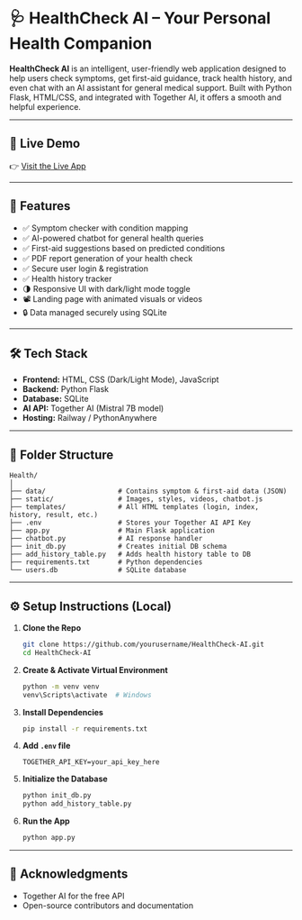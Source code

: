 
# 🩺 HealthCheck AI – Your Personal Health Companion

**HealthCheck AI** is an intelligent, user-friendly web application designed to help users check symptoms, get first-aid guidance, track health history, and even chat with an AI assistant for general medical support. Built with Python Flask, HTML/CSS, and integrated with Together AI, it offers a smooth and helpful experience.

---

## 🔗 Live Demo

👉 [Visit the Live App](https://healthai-production-e0e5.up.railway.app/) 

---

## 🚀 Features

- ✅ Symptom checker with condition mapping
- ✅ AI-powered chatbot for general health queries
- ✅ First-aid suggestions based on predicted conditions
- ✅ PDF report generation of your health check
- ✅ Secure user login & registration
- ✅ Health history tracker
- 🌗 Responsive UI with dark/light mode toggle
- 📽️ Landing page with animated visuals or videos
- 🔒 Data managed securely using SQLite

---

## 🛠️ Tech Stack

- **Frontend:** HTML, CSS (Dark/Light Mode), JavaScript
- **Backend:** Python Flask
- **Database:** SQLite
- **AI API:** Together AI (Mistral 7B model)
- **Hosting:** Railway / PythonAnywhere

---

## 📁 Folder Structure

```
Health/
│
├── data/                  # Contains symptom & first-aid data (JSON)
├── static/                # Images, styles, videos, chatbot.js
├── templates/             # All HTML templates (login, index, history, result, etc.)
├── .env                   # Stores your Together AI API Key
├── app.py                 # Main Flask application
├── chatbot.py             # AI response handler
├── init_db.py             # Creates initial DB schema
├── add_history_table.py   # Adds health history table to DB
├── requirements.txt       # Python dependencies
└── users.db               # SQLite database
```

---

## ⚙️ Setup Instructions (Local)

1. **Clone the Repo**
   ```bash
   git clone https://github.com/yourusername/HealthCheck-AI.git
   cd HealthCheck-AI
   ```

2. **Create & Activate Virtual Environment**
   ```bash
   python -m venv venv
   venv\Scripts\activate  # Windows
   ```

3. **Install Dependencies**
   ```bash
   pip install -r requirements.txt
   ```

4. **Add `.env` file**
   ```env
   TOGETHER_API_KEY=your_api_key_here
   ```

5. **Initialize the Database**
   ```bash
   python init_db.py
   python add_history_table.py
   ```

6. **Run the App**
   ```bash
   python app.py
   ```
 
 
---

## 🙏 Acknowledgments

- Together AI for the free API
- Open-source contributors and documentation
